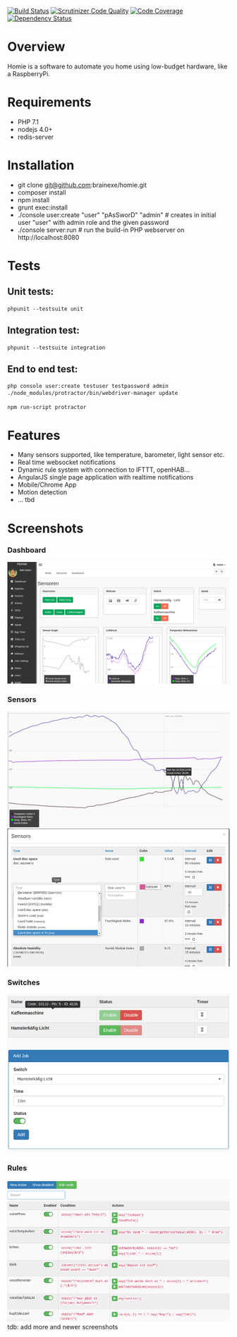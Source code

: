 [![Build Status](https://travis-ci.org/brainexe/homie.png?branch=master)](https://travis-ci.org/brainexe/homie)
[![Scrutinizer Code Quality](https://scrutinizer-ci.com/g/brainexe/homie/badges/quality-score.png?b=master)](https://scrutinizer-ci.com/g/brainexe/homie/?branch=master)
[![Code Coverage](https://scrutinizer-ci.com/g/brainexe/homie/badges/coverage.png?b=master)](https://scrutinizer-ci.com/g/brainexe/homie/?branch=master)
[![Dependency Status](https://www.versioneye.com/user/projects/5669f01243cfea003100019c/badge.svg?style=flat)](https://www.versioneye.com/user/projects/5669f01243cfea003100019c)

# Overview
Homie is a software to automate you home using low-budget hardware, like a RaspberryPi.

# Requirements
 - PHP 7.1
 - nodejs 4.0+
 - redis-server

# Installation
  - git clone git@github.com:brainexe/homie.git
  - composer install
  - npm install
  - grunt exec:install
  - ./console user:create "user" "pAsSworD" "admin" # creates in initial user "user" with admin role and the given password
  - ./console server:run # run the build-in PHP webserver on http://localhost:8080

# Tests
## Unit tests:
```
phpunit --testsuite unit
```

## Integration test:
```
phpunit --testsuite integration
```

## End to end test:
```
php console user:create testuser testpassword admin
./node_modules/protractor/bin/webdriver-manager update

npm run-script protractor
```

# Features
- Many sensors supported, like temperature, barometer, light sensor etc.
- Real time websocket notifications
- Dynamic rule system with connection to IFTTT, openHAB...
- AngularJS single page application with realtime notifications
- Mobile/Chrome App
- Motion detection
- ... tbd

# Screenshots
### Dashboard
![Dashboard](https://github.com/brainexe/homie/raw/master/docs/images/dashboard.png)
### Sensors
![Sensor](https://github.com/brainexe/homie/raw/master/docs/images/sensor.png)
![Sensor List](https://github.com/brainexe/homie/raw/master/docs/images/sensor_list.png)
### Switches
![Switches List](https://github.com/brainexe/homie/raw/master/docs/images/switches.png)
### Rules
![Rules](https://github.com/brainexe/homie/raw/master/docs/images/expression_list.png)
tdb: add more and newer screenshots
